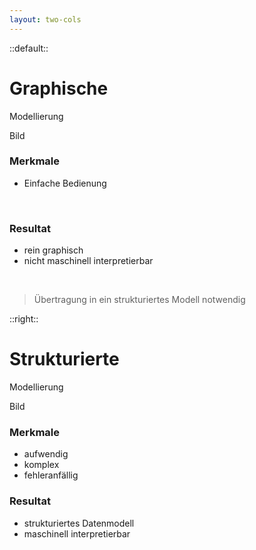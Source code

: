 ```yaml
---
layout: two-cols
---
```


::default::

# Graphische

Modellierung

Bild

<v-click>

### Merkmale

-   Einfache Bedienung

<br/>

<v-click>

### Resultat

-   rein graphisch
-   nicht maschinell interpretierbar

</v-click>

<br/>

> Übertragung in ein strukturiertes Modell notwendig

</v-click>

<style>
blockquote {
  max-width: 90%
}
</style>

::right::

# Strukturierte

Modellierung

Bild

<v-click>

### Merkmale

-   aufwendig
-   komplex
-   fehleranfällig

</v-click>

<v-click>

### Resultat

-   strukturiertes Datenmodell
-   maschinell interpretierbar

</v-click>
<!--
### Vergleich
- Beides nicht vollständig voneinander trennbar
- jedoch unterschiedliche Resultate
### Was versteht man unter semantischer Modellierung?
- das formale und abstrakte Beschreiben eines Ausschnitts in einem bestimmten Zusammenhang aus der "wahrgenommenen Welt"
- Beispiel: eine formale Beschreibung des Konzeptes "Person" im Kontext "Notruf"
- Beispiel: eine formale Beschreibung des Konzeptes "Aktivität/Unterkunft" im Kontext "Weltreise"
-->
